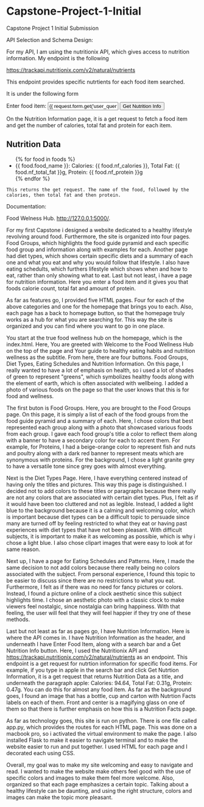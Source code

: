 # Capstone-Project-1-Initial
 Capstone Project 1 Initial Submission

API Selection and Schema Design:

For my API, I am using the nutritionix API, which gives access to nutrition information. My endpoint is the following 

https://trackapi.nutritionix.com/v2/natural/nutrients

This endpoint provides specific nutrtients for each food item searched. 

It is under the following form

<form method="post" action="{{ url_for('get_nutrition') }}">
        <label for="user_query">Enter food item:</label>
        <input type="text" id="user_query" name="user_query" required value="{{ request.form.get('user_query', '') }}">
        <button type="submit">Get Nutrition Info</button>
    </form>

On the Nutrition Information page, it is a get request to fetch a food item and get the number of calories, total fat and protein for each item. 

 <div>
        <h2>Nutrition Data</h2>
        <ul>
            {% for food in foods %}
                <li>{{ food.food_name }}: 
                    Calories: {{ food.nf_calories }}, 
                    Total Fat: {{ food.nf_total_fat }}g, 
                    Protein: {{ food.nf_protein }}g
                </li>
            {% endfor %}
        </ul>
    </div>


    This returns the get request. The name of the food, followed by the calories, then total fat and then protein. 


Documentation:

Food Welness Hub. http://127.0.0.1:5000/.

For my first Capstone i designed a website dedicated to a healthy lifestyle revolving around food. Furthermore, the site is organized into four pages. Food Groups, which highlights the food guide pyramid and each specific food group and information along with examples for each. Another page had diet types, which shows certain specific diets and a summary of each one and what you eat and why you would follow that lifestyle. I also have eating schedults, which furthers lifestyle which shows when and how to eat, rather than only showing what to eat. Last but not least, i have a page for nutrition information. Here you enter a food item and it gives you that foods calorie count, total fat and amount of protein. 


As far as features go, I provided five HTML pages. Four for each of the above categories and one for the homepage that brings you to each. Also, each page has a back to homepage button, so that the homepage truly works as a hub for what you are searching for. This way the site is organized and you can find where you want to go in one place. 

You start at the true food wellness hub on the homepage, which is the index.html. Here, You are greeted with Welcome to the Food Wellness Hub on the top of the page and Your guide to healthy eating habits and nutrition wellness as the subtitle. From here, there are four buttons. Food Groups, Diet Types, Eating Schedules and Nutrition Information. On this page, I really wanted to have a lot of emphasis on health, so i used a lot of shades of green to represent "greens", which symbolizes healthy foods along with the element of earth, which is often associated with wellbeing. I added a photo of various foods on the page so that the user knows that this is for food and wellness. 

The first buton is Food Groups. Here, you are brought to the Food Groups page. On this page, it is simply a list of each of the food groups from the food guide pyramid and a summary of each. Here, I chose colors that best represented each group along with a photo that showcased various foods from each group. I gave each food group's title a color to reflect them along with a banner to have a secondary color for each to accent them. For example, for Proteins, I had a beige-orange color to represent fish and nuts and poultry along with a dark red banner to represent meats which are synonymous with proteins. For the background, I chose a light granite grey to have a versatile tone since grey goes with almost everything. 

Next is the Diet Types Page. Here, I have everything centered instead of having only the titles and pictures. This way this page is distinguished. I decided not to add colors to these titles or paragraphs because there really are not any colors that are associated with certain diet types. Plus, I felt as if it would have been too cluttered and not as legible. Instead, I added a light blue to the background because it is a calming and welcoming color, which is important because diet types can be a difficult topic to persuade since many are turned off by feeling restricted to what they eat or having past experiences with diet types that have not been pleasant. With difficult subjects, it is important to make it as welcoming as possibie, which is why i chose a light blue. I also chose clipart images that were easy to look at for same reason. 

Next up, I have a page for Eating Schedules and Patterns. Here, I made the same decision to not add colors because there really being no colors associated with the subject. From personal experience, I found this topic to be easier to discuss since there are no restrictions to what you eat. Furthermore, I felt as if there was no need for fancy pictures or colors. Instead, I found a picture online of a clock aesthetic since this subject highlights time. I chose an aesthetic photo with a classic clock to make viewers feel nostalgic, since nostalgia can bring happiness. With that feeling, the user will feel that they will feel happier if they try one of these methods. 

Last but not least as far as pages go, I have Nutrition Information. Here is where the API comes in. I have Nutrition Information as the header, and underneath I have Enter Food Item, along with a search bar and a Get Nutrition Info button. Here, I used the Nutritionix API and https://trackapi.nutritionix.com/v2/natural/nutrients as an endpoint. This endpoint is a get request for nutrtion information for specific food items. For example, if you type in apple in the search bar and click Get Nutrtion Information, it is a get request that returns Nutrition Data as a title, and underneath the paragraph apple: Calories: 94.64, Total Fat: 0.31g, Protein: 0.47g. You can do this for almost any food item. As far as the background goes, I found an image that has a bottle, cup and carton with Nutrtion Facts labels on each of them. Front and center is a magifying glass on one of them so that there is further emphasis on how this is a Nutrition Facts page. 

As far as technology goes, this site is run on python. There is one file called app.py, which provides the routes for each HTML page. This was done on a macbook pro, so i activated the virtual environment to make the page. I also installed Flask to make it easier to navigate terminal and to make the website easier to run and put together. I used HTML for each page and I decorated each using CSS. 

Overall, my goal was to make my site welcoming and easy to navigate and read. I wanted to make the website make others feel good with the use of specific colors and images to make them feel more welcome. Also, organized so that each page emphasizes a certain topic. Talking about a healthy lifestyle can be daunting, and using the right structure, colors and images can make the topic more pleasant. 


